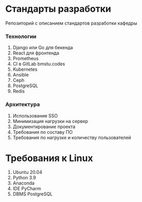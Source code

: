 # Стандарты разработки 
Репозиторий с описанием стандартов разработки кафедры

### Технологии
1. Django или Go для бекенда
2. React для фронтенда 
3. Prometheus
4. CI в GitLab bmstu.codes
5. Kubernetes
6. Ansible
7. Ceph
8. PostgreSQL
9. Redis

### Архитектура
1. Использование SSO
2. Минимизация нагрузки на сервер
3. Документирование проекта
4. Требования по составу ПО
5. Требования по нагрузке и количеству пользователей

# Требования к Linux

1. Ubuntu 20.04
2. Python 3.9
3. Anaconda
4. IDE PyCharm
5. DBMS PostgreSQL